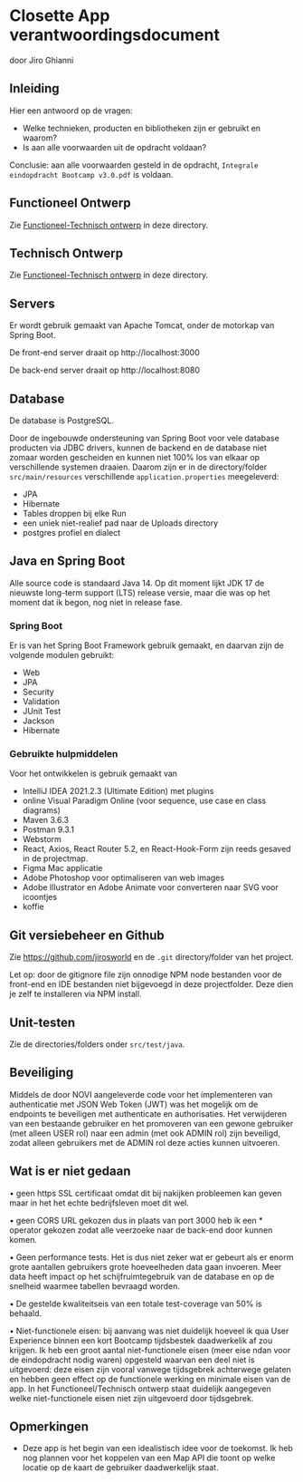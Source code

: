# Closette App verantwoordingsdocument

door Jiro Ghianni

## Inleiding

Hier een antwoord op de vragen:
* Welke technieken, producten en bibliotheken zijn er gebruikt en waarom?
* Is aan alle voorwaarden uit de opdracht voldaan?

Conclusie: aan alle voorwaarden gesteld in de opdracht, `Integrale eindopdracht Bootcamp v3.0.pdf` is voldaan. 

## Functioneel Ontwerp

Zie [Functioneel-Technisch ontwerp](functioneel-technisch.md) in deze directory.

## Technisch Ontwerp

Zie [Functioneel-Technisch ontwerp](functioneel-technisch.md) in deze directory.

## Servers

Er wordt gebruik gemaakt van Apache Tomcat, onder de motorkap van Spring Boot.

De front-end server draait op http://localhost:3000

De back-end server draait op http://localhost:8080

## Database

De database is PostgreSQL.

Door de ingebouwde ondersteuning van Spring Boot voor vele database producten via JDBC drivers, kunnen de backend en de database niet zomaar worden gescheiden en kunnen niet 100% los van elkaar op verschillende systemen draaien.
Daarom zijn er in de directory/folder `src/main/resources` verschillende `application.properties` meegeleverd:

* JPA
* Hibernate
* Tables droppen bij elke Run
* een uniek niet-realief pad naar de Uploads directory
* postgres profiel en dialect

## Java en Spring Boot

Alle source code is standaard Java 14. Op dit moment lijkt JDK 17 de nieuwste long-term support (LTS) release versie, maar die was op het moment dat ik begon, nog niet in release fase.

### Spring Boot

Er is van het Spring Boot Framework gebruik gemaakt, en daarvan zijn de volgende modulen gebruikt:

* Web
* JPA
* Security
* Validation
* JUnit Test
* Jackson
* Hibernate

### Gebruikte hulpmiddelen

Voor het ontwikkelen is gebruik gemaakt van

* IntelliJ IDEA 2021.2.3 (Ultimate Edition) met plugins
* online Visual Paradigm Online (voor sequence, use case en class diagrams)
* Maven 3.6.3
* Postman 9.3.1
* Webstorm
* React, Axios, React Router 5.2, en React-Hook-Form zijn reeds gesaved in de projectmap.
* Figma Mac applicatie
* Adobe Photoshop voor optimaliseren van web images
* Adobe Illustrator en Adobe Animate voor converteren naar SVG voor icoontjes
* koffie

## Git versiebeheer en Github

Zie https://github.com/jirosworld en de `.git` directory/folder van het project.

Let op: door de gitignore file zijn onnodige NPM node bestanden voor de front-end en IDE bestanden niet bijgevoegd in deze projectfolder. Deze dien je zelf te installeren via NPM install.

## Unit-testen

Zie de directories/folders onder `src/test/java`.

## Beveiliging

Middels de door NOVI aangeleverde code voor het implementeren van authenticatie met JSON Web Token (JWT) was het mogelijk om de endpoints te beveiligen met authenticate en authorisaties. Het verwijderen van een bestaande gebruiker en het promoveren van een gewone gebruiker (met alleen USER rol) naar een admin (met ook ADMIN rol) zijn beveiligd, zodat alleen gebruikers met de ADMIN rol deze acties kunnen uitvoeren.

## Wat is er niet gedaan

• geen https SSL certificaat omdat dit bij nakijken probleemen kan geven maar in het het echte bedrijfsleven moet dit wel.

• geen CORS URL gekozen dus in plaats van port 3000 heb ik een * operator gekozen zodat alle veerzoeke naar de back-end door kunnen komen.

• Geen performance tests. Het is dus niet zeker wat er gebeurt als er enorm grote aantallen gebruikers grote hoeveelheden data gaan invoeren. Meer data heeft impact op het schijfruimtegebruik van de database en op de snelheid waarmee tabellen bevraagd worden.

• De gestelde kwaliteitseis van een totale test-coverage van 50% is behaald.

• Niet-functionele eisen: bij aanvang was niet duidelijk hoeveel ik qua User Experience binnen een kort Bootcamp tijdsbestek daadwerkelik af zou krijgen. Ik heb een groot aantal niet-functionele eisen (meer eise ndan voor de eindopdracht nodig waren) opgesteld waarvan een deel niet is uitgevoerd: deze eisen zijn vooral vanwege tijdsgebrek achterwege gelaten en hebben geen effect op de functionele werking en minimale eisen van de app. In het Functioneel/Technisch ontwerp staat duidelijk aangegeven welke niet-functionele eisen niet zijn uitgevoerd door tijdsgebrek.


## Opmerkingen

* Deze app is het begin van een idealistisch idee voor de toekomst. Ik heb nog plannen voor het koppelen van een Map API die toont op welke locatie op de kaart de gebruiker daadwerkelijk staat.

